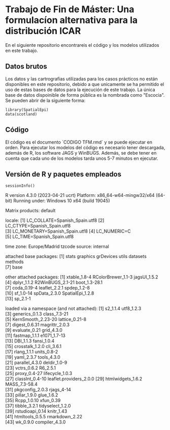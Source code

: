 # Trabajo de Fin de Máster: Una formulacíon alternativa para la distribución ICAR

En el siguiente repositorio encontrareis el código y los modelos utilizados en este trabajo. 

## Datos brutos

Los datos y las cartrografias utilizadas para los casos prácticos no están disponibles en este repositorio, debido a que unicamente se ha permitido el uso de estas bases de datos para la ejecución de este trabajo. La única base de datos dispoinible de forma pública es la nombrada como "Escocia". Se pueden abrir de la siguiente forma:

```{r}
library(SpatialEpi)
data(scotland)
```
## Código

El código es el documento `CODIGO TFM.rmd´ y se puede ejecutar en orden. Para ejecutar los modelos del código es necesario tener descargada, además de R, los software JAGS y WinBUGS. Además, se debe tener en cuenta que cada uno de los modelos tarda unos 5-7 minutos en ejecutar.

## Versión de R y paquetes empleados

```{r}
sessionInfo()
```

R version 4.3.0 (2023-04-21 ucrt)
Platform: x86_64-w64-mingw32/x64 (64-bit)
Running under: Windows 10 x64 (build 19045)

Matrix products: default


locale:
[1] LC_COLLATE=Spanish_Spain.utf8 
[2] LC_CTYPE=Spanish_Spain.utf8   
[3] LC_MONETARY=Spanish_Spain.utf8
[4] LC_NUMERIC=C                  
[5] LC_TIME=Spanish_Spain.utf8    

time zone: Europe/Madrid
tzcode source: internal

attached base packages:
[1] stats     graphics  grDevices utils     datasets  methods  
[7] base     

other attached packages:
 [1] xtable_1.8-4       RColorBrewer_1.1-3 jagsUI_1.5.2      
 [4] dplyr_1.1.2        R2WinBUGS_2.1-21   boot_1.3-28.1     
 [7] coda_0.19-4        leaflet_2.2.1      spdep_1.2-8       
[10] sf_1.0-14          spData_2.3.0       SpatialEpi_1.2.8  
[13] sp_2.1-1          

loaded via a namespace (and not attached):
 [1] s2_1.1.4                utf8_1.2.3             
 [3] generics_0.1.3          class_7.3-21           
 [5] KernSmooth_2.23-20      lattice_0.21-8         
 [7] digest_0.6.31           magrittr_2.0.3         
 [9] evaluate_0.21           grid_4.3.0             
[11] fastmap_1.1.1           e1071_1.7-13           
[13] DBI_1.1.3               fansi_1.0.4            
[15] crosstalk_1.2.0         cli_3.6.1              
[17] rlang_1.1.1             units_0.8-2            
[19] yaml_2.3.7              tools_4.3.0            
[21] parallel_4.3.0          deldir_1.0-9           
[23] vctrs_0.6.2             R6_2.5.1               
[25] proxy_0.4-27            lifecycle_1.0.3        
[27] classInt_0.4-10         leaflet.providers_2.0.0
[29] htmlwidgets_1.6.2       MASS_7.3-58.4          
[31] pkgconfig_2.0.3         rjags_4-14             
[33] pillar_1.9.0            glue_1.6.2             
[35] Rcpp_1.0.10             xfun_0.39              
[37] tibble_3.2.1            tidyselect_1.2.0       
[39] rstudioapi_0.14         knitr_1.43             
[41] htmltools_0.5.5         rmarkdown_2.22         
[43] wk_0.9.0                compiler_4.3.0
